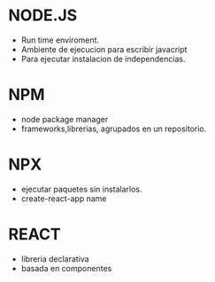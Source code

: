 # NODE.JS
- Run time enviroment.
- Ambiente de ejecucion para escribir javacript
- Para ejecutar instalacion de independencias.
# NPM
- node package manager
- frameworks,librerias, agrupados en un repositorio.
# NPX
- ejecutar paquetes sin instalarlos.
- create-react-app name 
# REACT
- libreria declarativa
- basada en componentes
